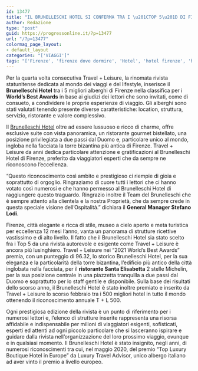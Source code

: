 ```yaml
---
id: 13477
title: "IL BRUNELLESCHI HOTEL SI CONFERMA TRA I \u201CTOP 5\u201D DI FIRENZE DI TRAVEL+LEISURE"
author: Redazione
type: "post"
guid: https://progressonline.it/?p=13477
url: "/?p=13477"
colormag_page_layout:
- default_layout
categories: "['VIAGGI']"
tags: "['Firenze', 'firenze dove dormire', 'Hotel', 'hotel firenze', 'hotel italiani']"
---
```


Per la quarta volta consecutiva Travel + Leisure, la rinomata rivista statunitense dedicata al mondo dei viaggi e del lifestyle, inserisce il **Brunelleschi Hotel** tra i 5 migliori alberghi di Firenze nella classifica per i **World’s Best Awards** in base ai giudizi dei lettori che sono invitati, come di consueto, a condividere le proprie esperienze di viaggio. Gli alberghi sono stati valutati tenendo presente diverse caratteristiche: location, struttura, servizio, ristorante e valore complessivo.

Il [Brunelleschi Hotel](https://www.hotelbrunelleschi.it/?adblast=3319382868&vbadw=3319382868&gclid=CjwKCAjwhOyJBhA4EiwAEcJdca204pvH89RyvtHsuM8qlyweLOlUIwKTzabyx6m7K355FcLOpJdwtxoCYyYQAvD_BwE) oltre ad essere lussuoso e ricco di charme, offre esclusive suite con vista panoramica, un ristorante gourmet bistellato, una posizione privilegiata a due passi dal Duomo e, particolare unico al mondo, ingloba nella facciata la torre bizantina più antica di Firenze. Travel + Leisure da anni dedica particolare attenzione e gratificazioni al Brunelleschi Hotel di Firenze, preferito da viaggiatori esperti che da sempre ne riconoscono l’eccellenza.

“Questo riconoscimento così ambito e prestigioso ci riempie di gioia e soprattutto di orgoglio. Ringraziamo di cuore tutti i lettori che ci hanno votato così numerosi e che hanno permesso al Brunelleschi Hotel di raggiungere questo traguardo. Ringrazio inoltre il Team del Brunelleschi che è sempre attento alla clientela e la nostra Proprietà, che da sempre crede in questa speciale visione dell’Ospitalità.” dichiara il **General Manager Stefano Lodi**.

Firenze, città elegante e ricca di stile, museo a cielo aperto e meta turistica per eccellenza 12 mesi l’anno, vanta un panorama di strutture ricettive vastissimo e di alto livello. Il fatto che il Brunelleschi Hotel sia stato scelto fra i Top 5 da una rivista autorevole e esigente come Travel + Leisure è ancora più lusinghiero. Travel + Leisure nei “2021 World’s Best Awards” premia, con un punteggio di 96.32, lo storico Brunelleschi Hotel, per la sua eleganza e la particolarità della torre bizantina, l’edificio più antico della città inglobata nella facciata, per il **ristorante Santa Elisabetta** 2 stelle Michelin, per la sua posizione centrale in una piazzetta tranquilla a due passi dal Duomo e soprattutto per lo staff gentile e disponibile. Sulla base dei risultati dello scorso anno, il Brunelleschi Hotel è stato inoltre premiato e inserito da Travel + Leisure lo scorso febbraio tra i 500 migliori hotel in tutto il mondo ottenendo il riconoscimento annuale T + L 500.

Ogni prestigiosa edizione della rivista è un punto di riferimento per i numerosi lettori e, l’elenco di strutture inserite rappresenta una risorsa affidabile e indispensabile per milioni di viaggiatori esigenti, sofisticati, esperti ed attenti ad ogni piccolo particolare che si lasceranno ispirare e guidare dalla rivista nell’organizzazione del loro prossimo viaggio, ovunque e in qualsiasi momento. Il Brunelleschi Hotel è stato insignito, negli anni, di numerosi riconoscimenti tra cui, nel maggio 2020, del premio “Top Luxury Boutique Hotel in Europe” da Luxury Travel Advisor, unico albergo italiano ad aver vinto il premio a livello europeo.
